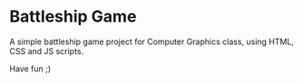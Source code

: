 # Battleship Game

A simple battleship game project for Computer Graphics class, using HTML, CSS and JS scripts.

Have fun ;)
